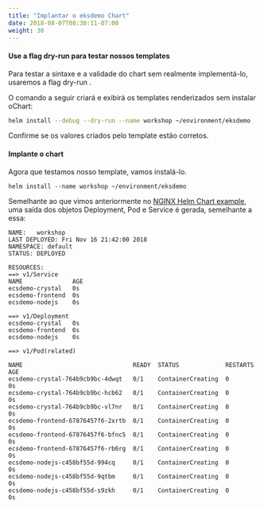 ```yaml
---
title: "Implantar o eksdemo Chart"
date: 2018-08-07T08:30:11-07:00
weight: 30
---
```


#### Use a flag dry-run  para testar nossos templates

Para testar a sintaxe e a validade do chart sem realmente implementá-lo, usaremos a flag dry-run .

O comando a seguir criará e exibirá os templates renderizados sem instalar oChart:

```sh
helm install --debug --dry-run --name workshop ~/environment/eksdemo
```
Confirme se os valores criados pelo template estão corretos.


#### Implante o chart
Agora que testamos nosso template, vamos instalá-lo.
```
helm install --name workshop ~/environment/eksdemo
```

Semelhante ao que vimos anteriormente no [NGINX Helm Chart example](/helm_root/helm_nginx/index.html), uma saída dos objetos Deployment, Pod e Service é gerada, semelhante a essa:

```
NAME:   workshop
LAST DEPLOYED: Fri Nov 16 21:42:00 2018
NAMESPACE: default
STATUS: DEPLOYED

RESOURCES:
==> v1/Service
NAME              AGE
ecsdemo-crystal   0s
ecsdemo-frontend  0s
ecsdemo-nodejs    0s

==> v1/Deployment
ecsdemo-crystal   0s
ecsdemo-frontend  0s
ecsdemo-nodejs    0s

==> v1/Pod(related)

NAME                               READY  STATUS             RESTARTS  AGE
ecsdemo-crystal-764b9cb9bc-4dwqt   0/1    ContainerCreating  0         0s
ecsdemo-crystal-764b9cb9bc-hcb62   0/1    ContainerCreating  0         0s
ecsdemo-crystal-764b9cb9bc-vl7nr   0/1    ContainerCreating  0         0s
ecsdemo-frontend-67876457f6-2xrtb  0/1    ContainerCreating  0         0s
ecsdemo-frontend-67876457f6-bfnc5  0/1    ContainerCreating  0         0s
ecsdemo-frontend-67876457f6-rb6rg  0/1    ContainerCreating  0         0s
ecsdemo-nodejs-c458bf55d-994cq     0/1    ContainerCreating  0         0s
ecsdemo-nodejs-c458bf55d-9qtbm     0/1    ContainerCreating  0         0s
ecsdemo-nodejs-c458bf55d-s9zkh     0/1    ContainerCreating  0         0s

```
